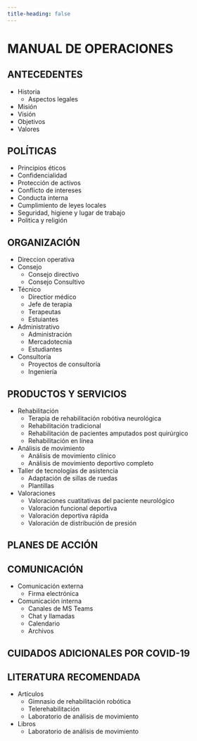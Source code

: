 ```yaml
---
title-heading: false
---
```

# MANUAL DE OPERACIONES
## ANTECEDENTES
 - Historia
   - Aspectos legales
 - Misión
 - Visión
 - Objetivos
 - Valores

## POLÍTICAS
 - Principios éticos
 - Confidencialidad
 - Protección de activos
 - Conflicto de intereses
 - Conducta interna
 - Cumplimiento de leyes locales
 - Seguridad, higiene y lugar de trabajo
 - Politica y religión

## ORGANIZACIÓN
 - Direccion operativa
 - Consejo
   - Consejo directivo
   - Consejo Consultivo
 - Técnico
   - Directior médico
   - Jefe de terapia
   - Terapeutas
   - Estuiantes
 - Administrativo
   - Administración
   - Mercadotecnia
   - Estudiantes
 - Consultoría
   - Proyectos de consultoría
   - Ingeniería

## PRODUCTOS Y SERVICIOS
 - Rehabilitación
   - Terapia de rehabilitación robótiva neurológica
   - Rehabilitación tradicional
   - Rehabilitación de pacientes amputados post quirúrgico
   - Rehabilitación en línea
 - Análisis de movimiento
   - Análisis de movimiento clínico
   - Análisis de movimiento deportivo completo
 - Taller de tecnologías de asistencia
   - Adaptación de sillas de ruedas
   - Plantillas
 - Valoraciones
   - Valoraciones cuatitativas del paciente neurológico
   - Valoración funcional deportiva
   - Valoración deportiva rápida
   - Valoración de distribución de presión

## PLANES DE ACCIÓN

## COMUNICACIÓN
 - Comunicación externa
   - Firma electrónica
 - Comunicación interna
   - Canales de MS Teams
   - Chat y llamadas
   - Calendario
   - Archivos

## CUIDADOS ADICIONALES POR COVID-19

## LITERATURA RECOMENDADA
 - Artículos
   - Gimnasio de rehabilitación robótica
   - Telerehabilitación
   - Laboratorio de análisis de movimiento
 - Libros
   - Laboratorio de análisis de movimiento

